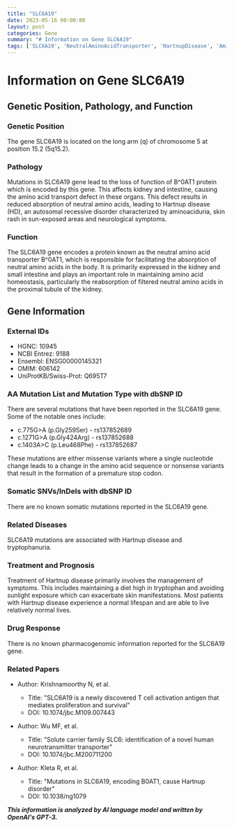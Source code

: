```yaml
---
title: "SLC6A19"
date: 2023-05-16 00:00:00
layout: post
categories: Gene
summary: "# Information on Gene SLC6A19"
tags: ['SLC6A19', 'NeutralAminoAcidTransporter', 'HartnupDisease', 'Aminoaciduria', 'MissenseVariants', 'NonsenseVariants', 'Tryptophanuria', 'Pharmacogenomics']
---
```


# Information on Gene SLC6A19

## Genetic Position, Pathology, and Function

### Genetic Position

The gene SLC6A19 is located on the long arm (q) of chromosome 5 at position 15.2 (5q15.2).

### Pathology

Mutations in SLC6A19 gene lead to the loss of function of B^0AT1 protein which is encoded by this gene. This affects kidney and intestine, causing the amino acid transport defect in these organs. This defect results in reduced absorption of neutral amino acids, leading to Hartnup disease (HD), an autosomal recessive disorder characterized by aminoaciduria, skin rash in sun-exposed areas and neurological symptoms.

### Function

The SLC6A19 gene encodes a protein known as the neutral amino acid transporter B^0AT1, which is responsible for facilitating the absorption of neutral amino acids in the body. It is primarily expressed in the kidney and small intestine and plays an important role in maintaining amino acid homeostasis, particularly the reabsorption of filtered neutral amino acids in the proximal tubule of the kidney. 

## Gene Information

### External IDs

- HGNC: 10945
- NCBI Entrez: 9188
- Ensembl: ENSG00000145321
- OMIM: 606142
- UniProtKB/Swiss-Prot: Q695T7

### AA Mutation List and Mutation Type with dbSNP ID

There are several mutations that have been reported in the SLC6A19 gene. Some of the notable ones include:

- c.775G>A (p.Gly259Ser) - rs137852689
- c.1271G>A (p.Gly424Arg) - rs137852688
- c.1403A>C (p.Leu468Phe) - rs137852687

These mutations are either missense variants where a single nucleotide change leads to a change in the amino acid sequence or nonsense variants that result in the formation of a premature stop codon.

### Somatic SNVs/InDels with dbSNP ID

There are no known somatic mutations reported in the SLC6A19 gene.

### Related Diseases

SLC6A19 mutations are associated with Hartnup disease and tryptophanuria.

### Treatment and Prognosis

Treatment of Hartnup disease primarily involves the management of symptoms. This includes maintaining a diet high in tryptophan and avoiding sunlight exposure which can exacerbate skin manifestations. Most patients with Hartnup disease experience a normal lifespan and are able to live relatively normal lives.

### Drug Response

There is no known pharmacogenomic information reported for the SLC6A19 gene.

### Related Papers

- Author: Krishnamoorthy N, et al.
  - Title: "SLC6A19 is a newly discovered T cell activation antigen that mediates proliferation and survival"
  - DOI: 10.1074/jbc.M109.007443
  
- Author: Wu MF, et al.
  - Title: "Solute carrier family SLC6: identification of a novel human neurotransmitter transporter"
  - DOI: 10.1074/jbc.M200711200
  
- Author: Kleta R, et al.
  - Title: "Mutations in SLC6A19, encoding B0AT1, cause Hartnup disorder"
  - DOI: 10.1038/ng1079

**_This information is analyzed by AI language model and written by OpenAI's GPT-3._**